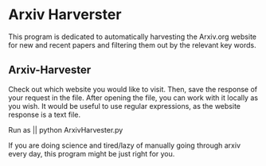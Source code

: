 # Arxiv Harverster

This program is dedicated to automatically harvesting the Arxiv.org website for new and recent papers and filtering them out by the relevant key words.
## Arxiv-Harvester

Check out which website you would like to visit.
Then, save the response of your request in the file.
After opening the file, you can work with it locally as you wish.
It would be useful to use regular expressions, as the website response is
a text file.

Run as
|| python ArxivHarvester.py

If you are doing science and tired/lazy of manually going through arxiv every day, this program might be just right for you.
